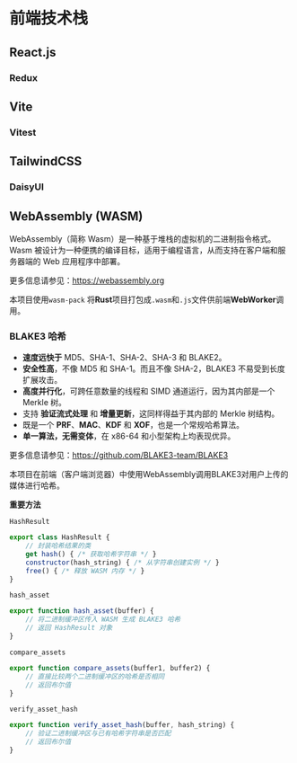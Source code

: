# 前端技术栈

## React.js
### Redux

## Vite
### Vitest

## TailwindCSS
### DaisyUI

## WebAssembly (WASM)
WebAssembly（简称 Wasm）是一种基于堆栈的虚拟机的二进制指令格式。Wasm 被设计为一种便携的编译目标，适用于编程语言，从而支持在客户端和服务器端的 Web 应用程序中部署。

更多信息请参见：https://webassembly.org

本项目使用`wasm-pack` 将**Rust**项目打包成`.wasm`和`.js`文件供前端**WebWorker**调用。

### BLAKE3 哈希
- **速度远快于** MD5、SHA-1、SHA-2、SHA-3 和 BLAKE2。
- **安全性高**，不像 MD5 和 SHA-1。而且不像 SHA-2，BLAKE3 不易受到长度扩展攻击。
- **高度并行化**，可跨任意数量的线程和 SIMD 通道运行，因为其内部是一个 Merkle 树。
- 支持 **验证流式处理** 和 **增量更新**，这同样得益于其内部的 Merkle 树结构。
- 既是一个 **PRF**、**MAC**、**KDF** 和 **XOF**，也是一个常规哈希算法。
- **单一算法，无需变体**，在 x86-64 和小型架构上均表现优异。

更多信息请参见：https://github.com/BLAKE3-team/BLAKE3

本项目在前端（客户端浏览器）中使用WebAssembly调用BLAKE3对用户上传的媒体进行哈希。

**重要方法**

`HashResult`

```js [src/wasm/blake3_wasm.js]
export class HashResult {
    // 封装哈希结果的类
    get hash() { /* 获取哈希字符串 */ }
    constructor(hash_string) { /* 从字符串创建实例 */ }
    free() { /* 释放 WASM 内存 */ }
}
```

`hash_asset`

```js [src/wasm/blake3_wasm.js]
export function hash_asset(buffer) {
    // 将二进制缓冲区传入 WASM 生成 BLAKE3 哈希
    // 返回 HashResult 对象
}
```

`compare_assets`

```js [src/wasm/blake3_wasm.js]
export function compare_assets(buffer1, buffer2) {
    // 直接比较两个二进制缓冲区的哈希是否相同
    // 返回布尔值
}
```

`verify_asset_hash`

```js [src/wasm/blake3_wasm.js]
export function verify_asset_hash(buffer, hash_string) {
    // 验证二进制缓冲区与已有哈希字符串是否匹配
    // 返回布尔值
}
```